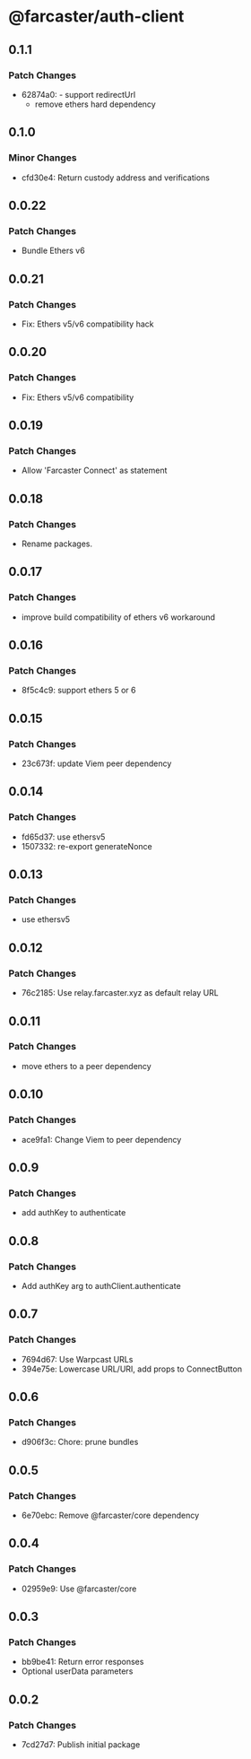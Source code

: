 # @farcaster/auth-client

## 0.1.1

### Patch Changes

- 62874a0: - support redirectUrl
  - remove ethers hard dependency

## 0.1.0

### Minor Changes

- cfd30e4: Return custody address and verifications

## 0.0.22

### Patch Changes

- Bundle Ethers v6

## 0.0.21

### Patch Changes

- Fix: Ethers v5/v6 compatibility hack

## 0.0.20

### Patch Changes

- Fix: Ethers v5/v6 compatibility

## 0.0.19

### Patch Changes

- Allow 'Farcaster Connect' as statement

## 0.0.18

### Patch Changes

- Rename packages.

## 0.0.17

### Patch Changes

- improve build compatibility of ethers v6 workaround

## 0.0.16

### Patch Changes

- 8f5c4c9: support ethers 5 or 6

## 0.0.15

### Patch Changes

- 23c673f: update Viem peer dependency

## 0.0.14

### Patch Changes

- fd65d37: use ethersv5
- 1507332: re-export generateNonce

## 0.0.13

### Patch Changes

- use ethersv5

## 0.0.12

### Patch Changes

- 76c2185: Use relay.farcaster.xyz as default relay URL

## 0.0.11

### Patch Changes

- move ethers to a peer dependency

## 0.0.10

### Patch Changes

- ace9fa1: Change Viem to peer dependency

## 0.0.9

### Patch Changes

- add authKey to authenticate

## 0.0.8

### Patch Changes

- Add authKey arg to authClient.authenticate

## 0.0.7

### Patch Changes

- 7694d67: Use Warpcast URLs
- 394e75e: Lowercase URL/URI, add props to ConnectButton

## 0.0.6

### Patch Changes

- d906f3c: Chore: prune bundles

## 0.0.5

### Patch Changes

- 6e70ebc: Remove @farcaster/core dependency

## 0.0.4

### Patch Changes

- 02959e9: Use @farcaster/core

## 0.0.3

### Patch Changes

- bb9be41: Return error responses
- Optional userData parameters

## 0.0.2

### Patch Changes

- 7cd27d7: Publish initial package
